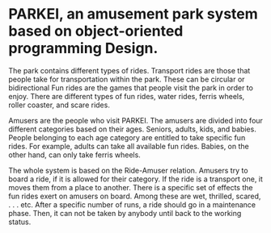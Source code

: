 # PARKEI, an amusement park system based on object-oriented programming Design. 
The park contains different types of rides. Transport rides are those that people take for transportation within the park. 
These can be circular or bidirectional Fun rides are the games that people visit the park in order to enjoy. There are different types of fun rides, water rides, ferris wheels, roller coaster, and scare rides.

Amusers are the people who visit PARKEI. The amusers are divided into four different categories based on their ages. Seniors, adults, kids, and babies.
People belonging to each age category are entitled to take specific fun rides. 
For example, adults can take all available fun rides. Babies, on the other hand, can only take ferris wheels.

The whole system is based on the Ride-Amuser relation. Amusers try to board a ride, if it is allowed for their category. If the ride is a transport one, it moves them from a place to another. 
There is a specific set of effects the fun rides exert on amusers on board. Among these are wet, thrilled, scared, . . . etc. 
After a specific number of runs, a ride should go in a maintenance phase. Then, it can not be taken by anybody until back to the working status.
